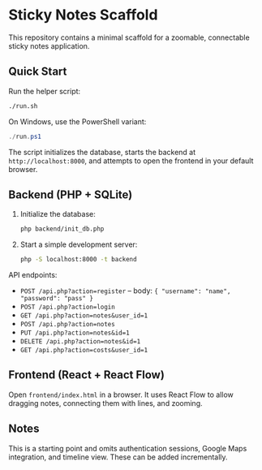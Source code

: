 # Sticky Notes Scaffold

This repository contains a minimal scaffold for a zoomable, connectable sticky notes application.

## Quick Start

Run the helper script:

```bash
./run.sh
```

On Windows, use the PowerShell variant:

```powershell
./run.ps1
```

The script initializes the database, starts the backend at `http://localhost:8000`, and attempts to open the frontend in your default browser.

## Backend (PHP + SQLite)

1. Initialize the database:
   ```bash
   php backend/init_db.php
   ```

2. Start a simple development server:
   ```bash
   php -S localhost:8000 -t backend
   ```

API endpoints:
- `POST /api.php?action=register` – body: `{ "username": "name", "password": "pass" }`
- `POST /api.php?action=login`
- `GET /api.php?action=notes&user_id=1`
- `POST /api.php?action=notes`
- `PUT /api.php?action=notes&id=1`
- `DELETE /api.php?action=notes&id=1`
- `GET /api.php?action=costs&user_id=1`

## Frontend (React + React Flow)

Open `frontend/index.html` in a browser. It uses React Flow to allow dragging notes, connecting them with lines, and zooming.

## Notes

This is a starting point and omits authentication sessions, Google Maps integration, and timeline view. These can be added incrementally.
